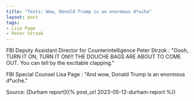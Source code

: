 ```yaml
---
title: "Texts: Wow, Donald Trump is an enormous d*uche"
layout: post
tags:
- Lisa Page
- Peter Strzok
---
```


FBI Deputy Assistant Director for Counterintelligence Peter Strzok
: "Oooh, TURN IT ON, TURN IT ON!!! THE DOUCHE BAGS ARE ABOUT TO COME OUT. You can tell by the excitable clapping."

FBI Special Counsel Lisa Page
: "And wow, Donald Trump is an enormous d\*uche."

Source: [Durham report]({% post_url 2023-05-12-durham-report %})

